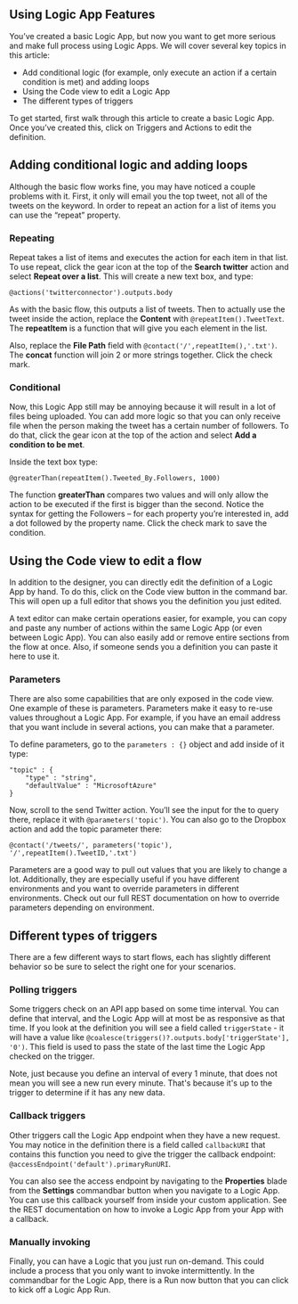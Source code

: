 <properties 
	pageTitle="Using Logic App Features" 
	description="Learn how to use the advanced features of logic apps." 
	authors="stepsic-microsoft-com" 
	manager="dwrede" 
	editor="" 
	services="app-service-logic" 
	documentationCenter=""/>

<tags
	ms.service="app-service-logic"
	ms.workload="mobile"
	ms.tgt_pltfrm="na"
	ms.devlang="na"
	ms.topic="article"
	ms.date="03/10/2015"
	ms.author="stepsic"/>
	
## Using Logic App Features

You’ve created a basic Logic App, but now you want to get more serious and make full process using Logic Apps. We will cover several key topics in this article:

- Add conditional logic (for example, only execute an action if a certain condition is met) and adding loops
- Using the Code view to edit a Logic App
- The different types of triggers

To get started, first walk through this article to create a basic Logic App. Once you’ve created this, click on Triggers and Actions to edit the definition.

## Adding conditional logic and adding loops

Although the basic flow works fine, you may have noticed a couple problems with it. First, it only will email you the top tweet, not all of the tweets on the keyword. In order to repeat an action for a list of items you can use the “repeat” property.

### Repeating
Repeat takes a list of items and executes the action for each item in that list. To use repeat, click the gear icon at the top of the **Search twitter** action and select **Repeat over a list**. This will create a new text box, and type:

    @actions('twitterconnector').outputs.body

As with the basic flow, this outputs a list of tweets. Then to actually use the tweet inside the action, replace the **Content** with `@repeatItem().TweetText`. The **repeatItem** is a function that will give you each element in the list. 

Also, replace the **File Path** field with `@contact('/',repeatItem(),'.txt')`. The  **concat** function will join 2 or more strings together. Click the check mark.

### Conditional
Now, this Logic App still may be annoying because it will result in a lot of files being uploaded. You can add more logic so that you can only receive file when the person making the tweet has a certain number of followers. To do that, click the gear icon at the top of the action and select **Add a condition to be met**.

Inside the text box type:

    @greaterThan(repeatItem().Tweeted_By.Followers, 1000)
    
The function **greaterThan** compares two values and will only allow the action to be executed if the first is bigger than the second. Notice the syntax for getting the Followers – for each property you’re interested in, add a dot followed by the property name. Click the check mark to save the condition.

## Using the Code view to edit a flow

In addition to the designer, you can directly edit the definition of a Logic App by hand. To do this, click on the Code view button in the command bar. This will open up a full editor that shows you the definition you just edited.

A text editor can make certain operations easier, for example, you can copy and paste any number of actions within the same Logic App (or even between Logic App). You can also easily add or remove entire sections from the flow at once. Also, if someone sends you a definition you can paste it here to use it.

### Parameters
There are also some capabilities that are only exposed in the code view. One example of these is parameters. Parameters make it easy to re-use values throughout a Logic App. For example, if you have an email address that you want include in several actions, you can make that a parameter.

To define parameters, go to the `parameters : {}` object and add inside of it type:

    "topic" : {
	    "type" : "string",
	    "defaultValue" : "MicrosoftAzure"
    }
    
Now, scroll to the send Twitter action. You’ll see the input for the to query there, replace it with `@parameters('topic')`. You can also go to the Dropbox action and add the topic parameter there:

    @contact('/tweets/', parameters('topic'), '/',repeatItem().TweetID,'.txt')

Parameters are a good way to pull out values that you are likely to change a lot. Additionally, they are especially useful if you have different environments and you want to override parameters in different environments. Check out our full REST documentation on how to override parameters depending on environment.

## Different types of triggers
There are a few different ways to start flows, each has slightly different behavior so be sure to select the right one for your scenarios.

### Polling triggers
Some triggers check on an API app based on some time interval. You can define that interval, and the Logic App will at most be as responsive as that time. If you look at the definition you will see a field called `triggerState` - it will have a value like `@coalesce(triggers()?.outputs.body['triggerState'], '0')`. This field is used to pass the state of the last time the Logic App checked on the trigger. 

Note, just because you define an interval of every 1 minute, that does not mean you will see a new run every minute. That's because it's up to the trigger to determine if it has any new data.

### Callback triggers
Other triggers call the Logic App endpoint when they have a new request. You may notice in the definition there is a field called `callbackURI` that contains this function you need to give the trigger the callback endpoint: `@accessEndpoint('default').primaryRunURI`.

You can also see the access endpoint by navigating to the **Properties** blade from the **Settings** commandbar button when you navigate to a Logic App. You can use this callback yourself from inside your custom application. See the REST documentation on how to invoke a Logic App from your App with a callback.

### Manually invoking
Finally, you can have a Logic that you just run on-demand. This could include a process that you only want to invoke intermittently. In the commandbar for the Logic App, there is a Run now button that you can click to kick off a Logic App Run. 
